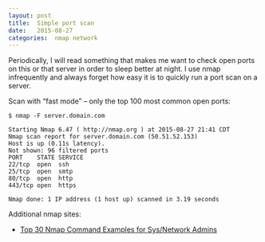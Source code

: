 ```yaml
---
layout: post
title:  Simple port scan
date:   2015-08-27
categories:  nmap network
---
```

Periodically, I will read something that makes me want to check open ports on this or that server in order to sleep better at night.  I use nmap infrequently and always forget how easy it is to quickly run a port scan on a server.

Scan with “fast mode” – only the top 100 most common open ports:

```
$ nmap -F server.domain.com
 
Starting Nmap 6.47 ( http://nmap.org ) at 2015-08-27 21:41 CDT
Nmap scan report for server.domain.com (50.51.52.153)
Host is up (0.11s latency).
Not shown: 96 filtered ports
PORT    STATE SERVICE
22/tcp  open  ssh
25/tcp  open  smtp
80/tcp  open  http
443/tcp open  https
 
Nmap done: 1 IP address (1 host up) scanned in 3.19 seconds
```

Additional nmap sites: 

- [Top 30 Nmap Command Examples for Sys/Network Admins][1]

[1]: http://www.cyberciti.biz/networking/nmap-command-examples-tutorials/